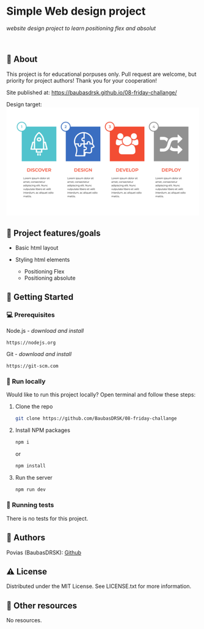 # Simple Web design project

_website design project to learn positioning flex and absolut_

<br>

## 🌟 About

This project is for educational porpuses only. Pull request are welcome, but priority for project authors! Thank you for your cooperation!

Site published at: https://baubasdrsk.github.io/08-friday-challange/

Design target:
![dviratininkas](https://raw.githubusercontent.com/BaubasDRSK/08-friday-challange/master/friday_2_design.jpg)

## 🎯 Project features/goals

-  Basic html layout

-  Styling html elements
    - Positioning Flex
    - Positioning absolute



## 🧰 Getting Started

### 💻 Prerequisites

Node.js - _download and install_

```
https://nodejs.org
```

Git - _download and install_

```
https://git-scm.com
```

### 🏃 Run locally

Would like to run this project locally? Open terminal and follow these steps:

1. Clone the repo
    ```sh
    git clone https://github.com/BaubasDRSK/08-friday-challange
    ```
2. Install NPM packages
    ```sh
    npm i
    ```
    or
    ```sh
    npm install
    ```
3. Run the server
    ```sh
    npm run dev
    ```

### 🧪 Running tests

There is no tests for this project.

## 🎅 Authors

Povias (BaubasDRSK): [Github](https://github.com/BaubasDRSK)

## ⚠️ License

Distributed under the MIT License. See LICENSE.txt for more information.

## 🔗 Other resources

No resources.